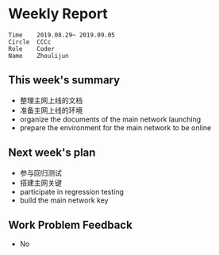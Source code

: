 # Weekly Report
```
Time	2019.08.29~ 2019.09.05
Circle	CCCc
Role	Coder
Name	Zhoulijun
```
## This week's summary
- 整理主网上线的文档
- 准备主网上线的环境
- organize the documents of the main network launching
- prepare the environment for the main network to be online
## Next week's plan
- 参与回归测试
- 搭建主网关键
- participate in regression testing
- build the main network key
## Work Problem Feedback
- No


